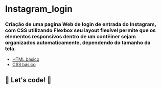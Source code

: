 # Instagram_login



### Criação de uma pagina Web de  login de entrada do Instagram, com CSS utilizando Flexbox seu  layout flexível permite que os elementos responsivos dentro de um contêiner sejam organizados automaticamente, dependendo do tamanho da tela. ###



* [HTML básico](https://www.w3schools.com/html/)
* [CSS básico](https://developer.mozilla.org/pt-BR/docs/Web/CSS)





## 🚀 Let's code! 🚀

